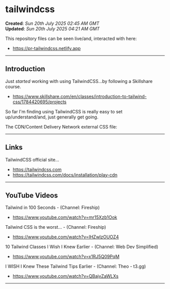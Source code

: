 # tailwindcss

**Created**: *Sun 20th July 2025 02:45 AM GMT*  
**Updated**: *Sun 20th July 2025 04:21 AM GMT*  

This repository files can be seen live/and, interacted with here:  
- https://pr-tailwindcss.netlify.app  

-----

## Introduction

Just *started* working with using TailwindCSS...by following a Skillshare course.  

- https://www.skillshare.com/en/classes/introduction-to-tailwind-css/1784420695/projects  

So far I'm finding using TailwindCSS is really easy to set up/understand/and, just generally get going.  

The CDN/Content Delivery Network external CSS file:  

> <script src="https://cdn.jsdelivr.net/npm/@tailwindcss/browser@4"></script>   

-----

## Links

TailwindCSS official site...    
- https://tailwindcss.com  
- https://tailwindcss.com/docs/installation/play-cdn

-----

## YouTube Videos

Tailwind in 100 Seconds - (Channel: Fireship)  
- https://www.youtube.com/watch?v=mr15Xzb1Ook

Tailwind CSS is the worst… - (Channel: Fireship)  
- https://www.youtube.com/watch?v=lHZwlzOUOZ4

10 Tailwind Classes I Wish I Knew Earlier - (Channel: Web Dev Simplified)   
- https://www.youtube.com/watch?v=x1RJ5Q09PqM

I WISH I Knew These Tailwind Tips Earlier - (Channel: Theo - t3․gg)  
- https://www.youtube.com/watch?v=QBajvZaWLXs  
 
  
  
-----
